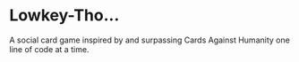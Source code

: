 # Lowkey-Tho...
A social card game inspired by and surpassing Cards Against Humanity one line of code at a time.
